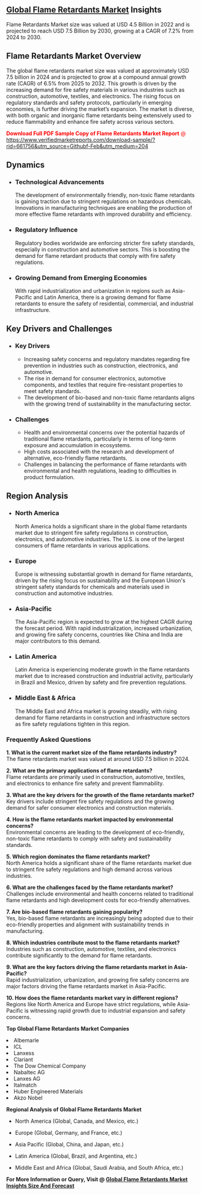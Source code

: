 <h2><a href="https://www.verifiedmarketreports.com/download-sample/?rid=661756&amp;utm_source=Githubf&amp;utm_medium=204" target="_blank">Global Flame Retardants Market</a> Insights</h2><p>Flame Retardants Market size was valued at USD 4.5 Billion in 2022 and is projected to reach USD 7.5 Billion by 2030, growing at a CAGR of 7.2% from 2024 to 2030.</p><p><h2>Flame Retardants Market Overview</h2> <p>The global flame retardants market size was valued at approximately USD 7.5 billion in 2024 and is projected to grow at a compound annual growth rate (CAGR) of 6.5% from 2025 to 2032. This growth is driven by the increasing demand for fire safety materials in various industries such as construction, automotive, textiles, and electronics. The rising focus on regulatory standards and safety protocols, particularly in emerging economies, is further driving the market’s expansion. The market is diverse, with both organic and inorganic flame retardants being extensively used to reduce flammability and enhance fire safety across various sectors. <p><span class=""><span style="color: #ff0000;"><strong>Download Full PDF Sample Copy of Flame Retardants Market Report</strong> @ </span><a href="https://www.verifiedmarketreports.com/download-sample/?rid=661756&amp;utm_source=Githubf-Feb&amp;utm_medium=204" target="_blank">https://www.verifiedmarketreports.com/download-sample/?rid=661756&amp;utm_source=Githubf-Feb&amp;utm_medium=204</a></span></p></p> <h2>Dynamics</h2> <ul> <li><h3>Technological Advancements</h3> The development of environmentally friendly, non-toxic flame retardants is gaining traction due to stringent regulations on hazardous chemicals. Innovations in manufacturing techniques are enabling the production of more effective flame retardants with improved durability and efficiency.</li> <li><h3>Regulatory Influence</h3> Regulatory bodies worldwide are enforcing stricter fire safety standards, especially in construction and automotive sectors. This is boosting the demand for flame retardant products that comply with fire safety regulations.</li> <li><h3>Growing Demand from Emerging Economies</h3> With rapid industrialization and urbanization in regions such as Asia-Pacific and Latin America, there is a growing demand for flame retardants to ensure the safety of residential, commercial, and industrial infrastructure.</li> </ul> <h2>Key Drivers and Challenges</h2> <ul> <li><h3>Key Drivers</h3> <ul> <li>Increasing safety concerns and regulatory mandates regarding fire prevention in industries such as construction, electronics, and automotive.</li> <li>The rise in demand for consumer electronics, automotive components, and textiles that require fire-resistant properties to meet safety standards.</li> <li>The development of bio-based and non-toxic flame retardants aligns with the growing trend of sustainability in the manufacturing sector.</li> </ul></li> <li><h3>Challenges</h3> <ul> <li>Health and environmental concerns over the potential hazards of traditional flame retardants, particularly in terms of long-term exposure and accumulation in ecosystems.</li> <li>High costs associated with the research and development of alternative, eco-friendly flame retardants.</li> <li>Challenges in balancing the performance of flame retardants with environmental and health regulations, leading to difficulties in product formulation.</li> </ul></li> </ul> <h2>Region Analysis</h2> <ul> <li><h3>North America</h3> North America holds a significant share in the global flame retardants market due to stringent fire safety regulations in construction, electronics, and automotive industries. The U.S. is one of the largest consumers of flame retardants in various applications.</li> <li><h3>Europe</h3> Europe is witnessing substantial growth in demand for flame retardants, driven by the rising focus on sustainability and the European Union's stringent safety standards for chemicals and materials used in construction and automotive industries.</li> <li><h3>Asia-Pacific</h3> The Asia-Pacific region is expected to grow at the highest CAGR during the forecast period. With rapid industrialization, increased urbanization, and growing fire safety concerns, countries like China and India are major contributors to this demand.</li> <li><h3>Latin America</h3> Latin America is experiencing moderate growth in the flame retardants market due to increased construction and industrial activity, particularly in Brazil and Mexico, driven by safety and fire prevention regulations.</li> <li><h3>Middle East & Africa</h3> The Middle East and Africa market is growing steadily, with rising demand for flame retardants in construction and infrastructure sectors as fire safety regulations tighten in this region.</li> </ul> <h3>Frequently Asked Questions</h3> <p><strong>1. What is the current market size of the flame retardants industry?</strong><br> The flame retardants market was valued at around USD 7.5 billion in 2024.</p> <p><strong>2. What are the primary applications of flame retardants?</strong><br> Flame retardants are primarily used in construction, automotive, textiles, and electronics to enhance fire safety and prevent flammability.</p> <p><strong>3. What are the key drivers for the growth of the flame retardants market?</strong><br> Key drivers include stringent fire safety regulations and the growing demand for safer consumer electronics and construction materials.</p> <p><strong>4. How is the flame retardants market impacted by environmental concerns?</strong><br> Environmental concerns are leading to the development of eco-friendly, non-toxic flame retardants to comply with safety and sustainability standards.</p> <p><strong>5. Which region dominates the flame retardants market?</strong><br> North America holds a significant share of the flame retardants market due to stringent fire safety regulations and high demand across various industries.</p> <p><strong>6. What are the challenges faced by the flame retardants market?</strong><br> Challenges include environmental and health concerns related to traditional flame retardants and high development costs for eco-friendly alternatives.</p> <p><strong>7. Are bio-based flame retardants gaining popularity?</strong><br> Yes, bio-based flame retardants are increasingly being adopted due to their eco-friendly properties and alignment with sustainability trends in manufacturing.</p> <p><strong>8. Which industries contribute most to the flame retardants market?</strong><br> Industries such as construction, automotive, textiles, and electronics contribute significantly to the demand for flame retardants.</p> <p><strong>9. What are the key factors driving the flame retardants market in Asia-Pacific?</strong><br> Rapid industrialization, urbanization, and growing fire safety concerns are major factors driving the flame retardants market in Asia-Pacific.</p> <p><strong>10. How does the flame retardants market vary in different regions?</strong><br> Regions like North America and Europe have strict regulations, while Asia-Pacific is witnessing rapid growth due to industrial expansion and safety concerns.</p> </p><p><strong>Top Global Flame Retardants Market Companies</strong></p><div data-test-id=""><p><li>Albemarle</li><li> ICL</li><li> Lanxess</li><li> Clariant</li><li> The Dow Chemical Company</li><li> Nabaltec AG</li><li> Lanxes AG</li><li> Italmatch</li><li> Huber Engineered Materials</li><li> Akzo Nobel</li></p><div><strong>Regional Analysis of&nbsp;Global Flame Retardants Market</strong></div><ul><li dir="ltr"><p dir="ltr">North America&nbsp;(Global, Canada, and Mexico, etc.)</p></li><li dir="ltr"><p dir="ltr">Europe (Global, Germany, and France, etc.)</p></li><li dir="ltr"><p dir="ltr">Asia Pacific&nbsp;(Global, China, and Japan, etc.)</p></li><li dir="ltr"><p dir="ltr">Latin America&nbsp;(Global, Brazil, and Argentina, etc.)</p></li><li dir="ltr">Middle East and Africa&nbsp;(Global, Saudi Arabia, and South Africa, etc.)</li></ul><p><strong>For More Information or Query, Visit @&nbsp;</strong><strong><a href="https://www.verifiedmarketreports.com/product/flame-retardants-market/?utm_source=Githubf&amp;utm_medium=204" target="_blank">Global Flame Retardants Market Insights Size And Forecast</a></strong></p></div>
